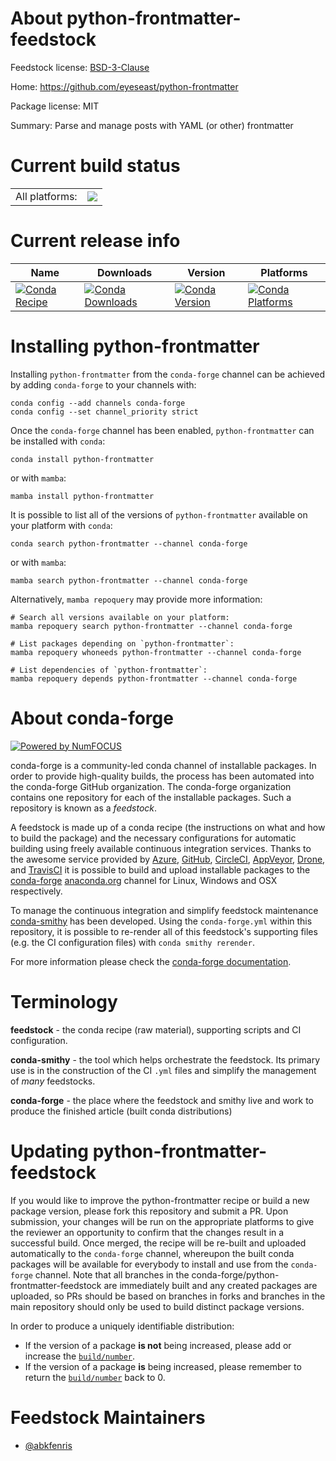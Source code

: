 About python-frontmatter-feedstock
==================================

Feedstock license: [BSD-3-Clause](https://github.com/conda-forge/python-frontmatter-feedstock/blob/main/LICENSE.txt)

Home: https://github.com/eyeseast/python-frontmatter

Package license: MIT

Summary: Parse and manage posts with YAML (or other) frontmatter

Current build status
====================


<table><tr><td>All platforms:</td>
    <td>
      <a href="https://dev.azure.com/conda-forge/feedstock-builds/_build/latest?definitionId=18280&branchName=main">
        <img src="https://dev.azure.com/conda-forge/feedstock-builds/_apis/build/status/python-frontmatter-feedstock?branchName=main">
      </a>
    </td>
  </tr>
</table>

Current release info
====================

| Name | Downloads | Version | Platforms |
| --- | --- | --- | --- |
| [![Conda Recipe](https://img.shields.io/badge/recipe-python--frontmatter-green.svg)](https://anaconda.org/conda-forge/python-frontmatter) | [![Conda Downloads](https://img.shields.io/conda/dn/conda-forge/python-frontmatter.svg)](https://anaconda.org/conda-forge/python-frontmatter) | [![Conda Version](https://img.shields.io/conda/vn/conda-forge/python-frontmatter.svg)](https://anaconda.org/conda-forge/python-frontmatter) | [![Conda Platforms](https://img.shields.io/conda/pn/conda-forge/python-frontmatter.svg)](https://anaconda.org/conda-forge/python-frontmatter) |

Installing python-frontmatter
=============================

Installing `python-frontmatter` from the `conda-forge` channel can be achieved by adding `conda-forge` to your channels with:

```
conda config --add channels conda-forge
conda config --set channel_priority strict
```

Once the `conda-forge` channel has been enabled, `python-frontmatter` can be installed with `conda`:

```
conda install python-frontmatter
```

or with `mamba`:

```
mamba install python-frontmatter
```

It is possible to list all of the versions of `python-frontmatter` available on your platform with `conda`:

```
conda search python-frontmatter --channel conda-forge
```

or with `mamba`:

```
mamba search python-frontmatter --channel conda-forge
```

Alternatively, `mamba repoquery` may provide more information:

```
# Search all versions available on your platform:
mamba repoquery search python-frontmatter --channel conda-forge

# List packages depending on `python-frontmatter`:
mamba repoquery whoneeds python-frontmatter --channel conda-forge

# List dependencies of `python-frontmatter`:
mamba repoquery depends python-frontmatter --channel conda-forge
```


About conda-forge
=================

[![Powered by
NumFOCUS](https://img.shields.io/badge/powered%20by-NumFOCUS-orange.svg?style=flat&colorA=E1523D&colorB=007D8A)](https://numfocus.org)

conda-forge is a community-led conda channel of installable packages.
In order to provide high-quality builds, the process has been automated into the
conda-forge GitHub organization. The conda-forge organization contains one repository
for each of the installable packages. Such a repository is known as a *feedstock*.

A feedstock is made up of a conda recipe (the instructions on what and how to build
the package) and the necessary configurations for automatic building using freely
available continuous integration services. Thanks to the awesome service provided by
[Azure](https://azure.microsoft.com/en-us/services/devops/), [GitHub](https://github.com/),
[CircleCI](https://circleci.com/), [AppVeyor](https://www.appveyor.com/),
[Drone](https://cloud.drone.io/welcome), and [TravisCI](https://travis-ci.com/)
it is possible to build and upload installable packages to the
[conda-forge](https://anaconda.org/conda-forge) [anaconda.org](https://anaconda.org/)
channel for Linux, Windows and OSX respectively.

To manage the continuous integration and simplify feedstock maintenance
[conda-smithy](https://github.com/conda-forge/conda-smithy) has been developed.
Using the ``conda-forge.yml`` within this repository, it is possible to re-render all of
this feedstock's supporting files (e.g. the CI configuration files) with ``conda smithy rerender``.

For more information please check the [conda-forge documentation](https://conda-forge.org/docs/).

Terminology
===========

**feedstock** - the conda recipe (raw material), supporting scripts and CI configuration.

**conda-smithy** - the tool which helps orchestrate the feedstock.
                   Its primary use is in the construction of the CI ``.yml`` files
                   and simplify the management of *many* feedstocks.

**conda-forge** - the place where the feedstock and smithy live and work to
                  produce the finished article (built conda distributions)


Updating python-frontmatter-feedstock
=====================================

If you would like to improve the python-frontmatter recipe or build a new
package version, please fork this repository and submit a PR. Upon submission,
your changes will be run on the appropriate platforms to give the reviewer an
opportunity to confirm that the changes result in a successful build. Once
merged, the recipe will be re-built and uploaded automatically to the
`conda-forge` channel, whereupon the built conda packages will be available for
everybody to install and use from the `conda-forge` channel.
Note that all branches in the conda-forge/python-frontmatter-feedstock are
immediately built and any created packages are uploaded, so PRs should be based
on branches in forks and branches in the main repository should only be used to
build distinct package versions.

In order to produce a uniquely identifiable distribution:
 * If the version of a package **is not** being increased, please add or increase
   the [``build/number``](https://docs.conda.io/projects/conda-build/en/latest/resources/define-metadata.html#build-number-and-string).
 * If the version of a package **is** being increased, please remember to return
   the [``build/number``](https://docs.conda.io/projects/conda-build/en/latest/resources/define-metadata.html#build-number-and-string)
   back to 0.

Feedstock Maintainers
=====================

* [@abkfenris](https://github.com/abkfenris/)

